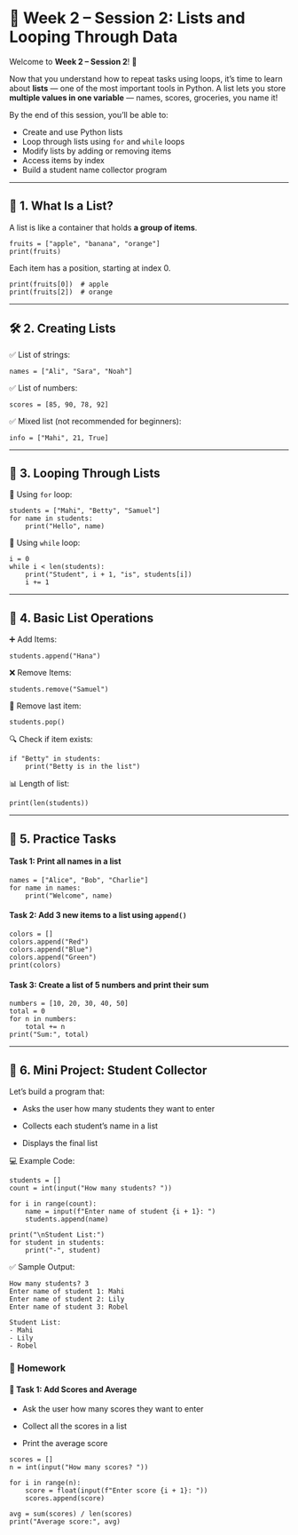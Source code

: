 # 📘 Week 2 – Session 2: Lists and Looping Through Data

Welcome to **Week 2 – Session 2**! 🎉

Now that you understand how to repeat tasks using loops, it’s time to learn about **lists** — one of the most important tools in Python. A list lets you store **multiple values in one variable** — names, scores, groceries, you name it!

By the end of this session, you’ll be able to:
- Create and use Python lists
- Loop through lists using `for` and `while` loops
- Modify lists by adding or removing items
- Access items by index
- Build a student name collector program

---

## 🧺 1. What Is a List?

A list is like a container that holds **a group of items**.

```
fruits = ["apple", "banana", "orange"]
print(fruits)
```

Each item has a position, starting at index 0.
```
print(fruits[0])  # apple
print(fruits[2])  # orange
```

---

## 🛠️ 2. Creating Lists
✅ List of strings:
```
names = ["Ali", "Sara", "Noah"]
```
✅ List of numbers:
```
scores = [85, 90, 78, 92]
```
✅ Mixed list (not recommended for beginners):
```
info = ["Mahi", 21, True]
```

---

## 🎯 3. Looping Through Lists
🔁 Using `for` loop:
```
students = ["Mahi", "Betty", "Samuel"]
for name in students:
    print("Hello", name)
```
🔁 Using `while` loop:
```
i = 0
while i < len(students):
    print("Student", i + 1, "is", students[i])
    i += 1
```

---

## 🔧 4. Basic List Operations
➕ Add Items:
```
students.append("Hana")
```
❌ Remove Items:
```
students.remove("Samuel")
```
🧼 Remove last item:
```
students.pop()
```
🔍 Check if item exists:
```
if "Betty" in students:
    print("Betty is in the list")
```
📊 Length of list:
```
print(len(students))
```

---

## 🧪 5. Practice Tasks
#### Task 1: Print all names in a list
```
names = ["Alice", "Bob", "Charlie"]
for name in names:
    print("Welcome", name)
```
#### Task 2: Add 3 new items to a list using `append()`
```
colors = []
colors.append("Red")
colors.append("Blue")
colors.append("Green")
print(colors)
```
#### Task 3: Create a list of 5 numbers and print their sum
```
numbers = [10, 20, 30, 40, 50]
total = 0
for n in numbers:
    total += n
print("Sum:", total)
```

---

## 🔐 6. Mini Project: Student Collector

Let’s build a program that:

- Asks the user how many students they want to enter

- Collects each student’s name in a list

- Displays the final list

💻 Example Code:
```
students = []
count = int(input("How many students? "))

for i in range(count):
    name = input(f"Enter name of student {i + 1}: ")
    students.append(name)

print("\nStudent List:")
for student in students:
    print("-", student)
```
✅ Sample Output:
```
How many students? 3
Enter name of student 1: Mahi
Enter name of student 2: Lily
Enter name of student 3: Robel

Student List:
- Mahi
- Lily
- Robel
```
### 🧠 Homework
#### 📌 Task 1: Add Scores and Average

- Ask the user how many scores they want to enter

- Collect all the scores in a list

- Print the average score
```
scores = []
n = int(input("How many scores? "))

for i in range(n):
    score = float(input(f"Enter score {i + 1}: "))
    scores.append(score)

avg = sum(scores) / len(scores)
print("Average score:", avg)
```
